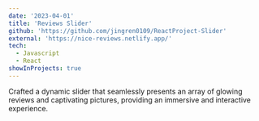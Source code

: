 ```yaml
---
date: '2023-04-01'
title: 'Reviews Slider'
github: 'https://github.com/jingren0109/ReactProject-Slider'
external: 'https://nice-reviews.netlify.app/'
tech:
  - Javascript
  - React
showInProjects: true
---
```


Crafted a dynamic slider that seamlessly presents an array of glowing reviews and captivating pictures, providing an immersive and interactive experience.

